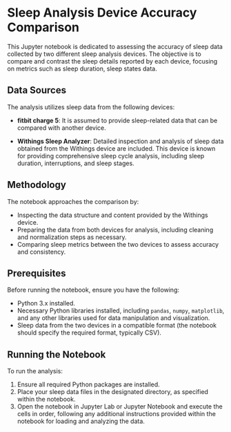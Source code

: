 
# Sleep Analysis Device Accuracy Comparison

This Jupyter notebook is dedicated to assessing the accuracy of sleep data collected by two different sleep analysis devices. The objective is to compare and contrast the sleep details reported by each device, focusing on metrics such as sleep duration, sleep states data.

## Data Sources

The analysis utilizes sleep data from the following devices:

- **fitbit charge 5**: It is assumed to provide sleep-related data that can be compared with another device.

- **Withings Sleep Analyzer**: Detailed inspection and analysis of sleep data obtained from the Withings device are included. This device is known for providing comprehensive sleep cycle analysis, including sleep duration, interruptions, and sleep stages.

## Methodology

The notebook approaches the comparison by:

- Inspecting the data structure and content provided by the Withings device.
- Preparing the data from both devices for analysis, including cleaning and normalization steps as necessary.
- Comparing sleep metrics between the two devices to assess accuracy and consistency.

## Prerequisites

Before running the notebook, ensure you have the following:

- Python 3.x installed.
- Necessary Python libraries installed, including `pandas`, `numpy`, `matplotlib`, and any other libraries used for data manipulation and visualization.
- Sleep data from the two devices in a compatible format (the notebook should specify the required format, typically CSV).

## Running the Notebook

To run the analysis:

1. Ensure all required Python packages are installed. 
2. Place your sleep data files in the designated directory, as specified within the notebook.
3. Open the notebook in Jupyter Lab or Jupyter Notebook and execute the cells in order, following any additional instructions provided within the notebook for loading and analyzing the data.
